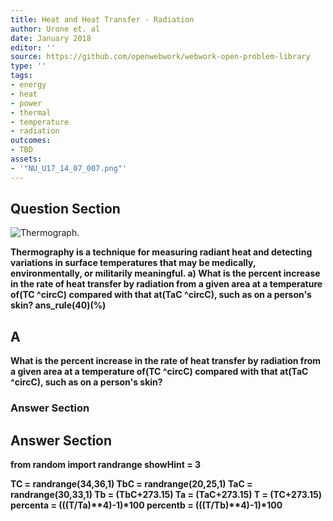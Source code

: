 ```yaml
---
title: Heat and Heat Transfer - Radiation
author: Urone et. al
date: January 2018
editor: ''
source: https://github.com/openwebwork/webwork-open-problem-library
type: ''
tags:
- energy
- heat
- power
- thermal
- temperature
- radiation
outcomes:
- TBD
assets:
- '"NU_U17_14_07_007.png"'
---
```


## Question Section 

![Thermograph.]("NU_U17_14_07_007.png")

<b>
Thermography is a technique for measuring radiant heat and detecting variations in surface temperatures that may be medically, environmentally, or militarily meaningful.
a) What is the percent increase in the rate of heat transfer by radiation from a given area at a temperature of(TC ^circC) compared with that at(TaC ^circC), such as on a person's skin? 
ans_rule(40)(%)

## A
What is the percent increase in the rate of heat transfer by radiation from a given area at a temperature of(TC ^circC) compared with that at(TaC ^circC), such as on a person's skin? 
### Answer Section


## Answer Section

from random import randrange
showHint = 3

TC = randrange(34,36,1)
TbC = randrange(20,25,1)
TaC = randrange(30,33,1)
Tb = (TbC+273.15)
Ta = (TaC+273.15)
T = (TC+273.15)
percenta = (((T/Ta)**4)-1)*100
percentb = (((T/Tb)**4)-1)*100
